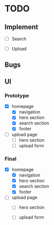 # TODO

## Implement

- [ ] Search
- [ ] Upload


## Bugs

## UI

### Prototype

- [X] homepage
  - [x] navigation
  - [x] hero section
  - [x] search section
  - [x] footer
- [ ] upload page
  - [ ] hero section
  - [ ] upload form

### Final

- [X] homepage
  - [X] navigation
  - [X] hero section
  - [X] search section
  - [X] footer
- [ ] upload page
  - [ ] hero section
  - [ ] upload form
  